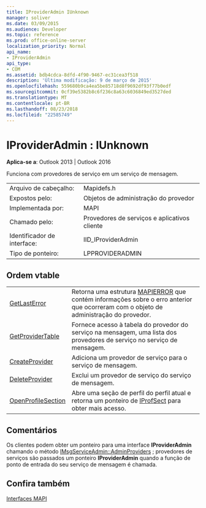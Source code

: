 ```yaml
---
title: IProviderAdmin IUnknown
manager: soliver
ms.date: 03/09/2015
ms.audience: Developer
ms.topic: reference
ms.prod: office-online-server
localization_priority: Normal
api_name:
- IProviderAdmin
api_type:
- COM
ms.assetid: bdb4cdca-8dfd-4f90-9467-ec31cea3f518
description: 'Última modificação: 9 de março de 2015'
ms.openlocfilehash: 559680b9ca4ea5be85718d8f9692df93f77b0edf
ms.sourcegitcommit: 0cf39e5382b8c6f236c8a63c6036849ed3527ded
ms.translationtype: MT
ms.contentlocale: pt-BR
ms.lasthandoff: 08/23/2018
ms.locfileid: "22585749"
---
```

# <a name="iprovideradmin--iunknown"></a>IProviderAdmin : IUnknown

  
  
**Aplica-se a**: Outlook 2013 | Outlook 2016 
  
Funciona com provedores de serviço em um serviço de mensagem. 
  
|||
|:-----|:-----|
|Arquivo de cabeçalho:  <br/> |Mapidefs.h  <br/> |
|Expostos pelo:  <br/> |Objetos de administração do provedor  <br/> |
|Implementada por:  <br/> |MAPI  <br/> |
|Chamado pelo:  <br/> |Provedores de serviços e aplicativos cliente  <br/> |
|Identificador de interface:  <br/> |IID_IProviderAdmin  <br/> |
|Tipo de ponteiro:  <br/> |LPPROVIDERADMIN  <br/> |
   
## <a name="vtable-order"></a>Ordem vtable

|||
|:-----|:-----|
|[GetLastError](iprovideradmin-getlasterror.md) <br/> |Retorna uma estrutura [MAPIERROR](mapierror.md) que contém informações sobre o erro anterior que ocorreram com o objeto de administração do provedor.  <br/> |
|[GetProviderTable](iprovideradmin-getprovidertable.md) <br/> |Fornece acesso à tabela do provedor do serviço na mensagem, uma lista dos provedores de serviço no serviço de mensagem.  <br/> |
|[CreateProvider](iprovideradmin-createprovider.md) <br/> |Adiciona um provedor de serviço para o serviço de mensagem.  <br/> |
|[DeleteProvider](iprovideradmin-deleteprovider.md) <br/> |Exclui um provedor de serviço do serviço de mensagem.  <br/> |
|[OpenProfileSection](iprovideradmin-openprofilesection.md) <br/> |Abre uma seção de perfil do perfil atual e retorna um ponteiro de [IProfSect](iprofsectimapiprop.md) para obter mais acesso.  <br/> |
   
## <a name="remarks"></a>Comentários

Os clientes podem obter um ponteiro para uma interface **IProviderAdmin** chamando o método [IMsgServiceAdmin::AdminProviders](imsgserviceadmin-adminproviders.md) ; provedores de serviços são passados um ponteiro **IProviderAdmin** quando a função de ponto de entrada do seu serviço de mensagem é chamada. 
  
## <a name="see-also"></a>Confira também



[Interfaces MAPI](mapi-interfaces.md)

